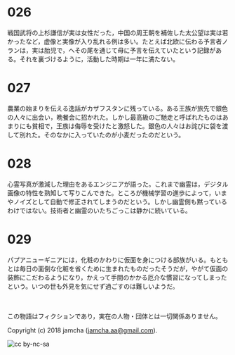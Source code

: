 # 026

戦国武将の上杉謙信が実は女性だった，中国の周王朝を補佐した太公望は実は若かったなど，虚像と実像が入り乱れる例は多い。たとえば北欧に伝わる予言者ノランは，実は胎児で，へその尾を通じて母に予言を伝えていたという記録がある。それを裏づけるように，活動した時期は一年に満たない。  

# 027

農業の始まりを伝える逸話がカザフスタンに残っている。ある王族が旅先で銀色の人々に出会い，晩餐会に招かれた。しかし最高級のご馳走と呼ばれたものはあまりにも貧相で，王族は侮辱を受けたと激怒した。銀色の人々はお詫びに袋を渡して別れた。そのなかに入っていたのが小麦だったのだという。  

# 028

心霊写真が激減した理由をあるエンジニアが語った。これまで幽霊は，デジタル画像の特性を熟知して写りこんできた。ところが機械学習の進歩によって，いまやノイズとして自動で修正されてしまうのだという。しかし幽霊側も黙っているわけではない。技術者と幽霊のいたちごっこは静かに続いている。  

# 029

パプアニューギニアには，化粧のかわりに仮面を身につける部族がいる。もともとは毎日の面倒な化粧を省くために生まれたものだったそうだが，やがて仮面の装飾にこだわるようになり，かえって手間のかかる厄介な慣習になってしまったという。いつの世も外見を気にせず過ごすのは難しいようだ。  

<br>  
<br>  
この物語はフィクションであり，実在の人物・団体とは一切関係ありません。  

Copyright (c) 2018 jamcha (jamcha.aa@gmail.com).  

![cc by-nc-sa](http://i.creativecommons.org/l/by-nc-sa/4.0/88x31.png)